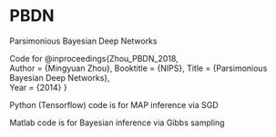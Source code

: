 # PBDN
Parsimonious Bayesian Deep Networks

Code for 
        @inproceedings{Zhou_PBDN_2018,      
                Author = {Mingyuan Zhou},
                Booktitle = {NIPS},
                Title = {Parsimonious Bayesian Deep Networks},	
                Year = {2014}
        }

Python (Tensorflow) code is for MAP inference via SGD

Matlab code is for Bayesian inference via Gibbs sampling
